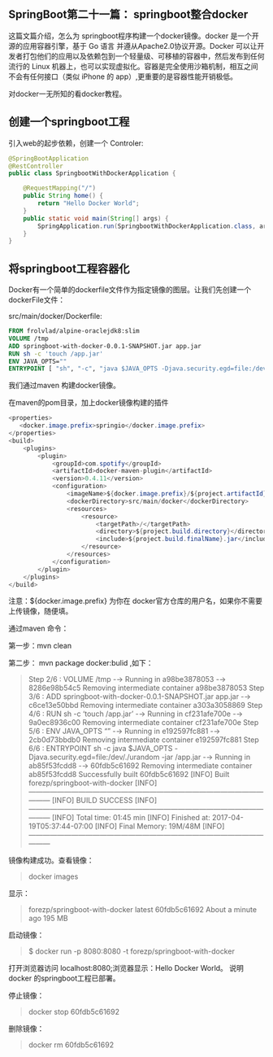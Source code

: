 ## SpringBoot第二十一篇： springboot整合docker

这篇文篇介绍，怎么为 springboot程序构建一个docker镜像。docker 是一个开源的应用容器引擎，基于 Go 语言 并遵从Apache2.0协议开源。Docker 可以让开发者打包他们的应用以及依赖包到一个轻量级、可移植的容器中，然后发布到任何流行的 Linux 机器上，也可以实现虚拟化。容器是完全使用沙箱机制，相互之间不会有任何接口（类似 iPhone 的 app）,更重要的是容器性能开销极低。

对docker一无所知的看docker教程。

## 创建一个springboot工程

引入web的起步依赖，创建一个 Controler:

```java
@SpringBootApplication
@RestController
public class SpringbootWithDockerApplication {

    @RequestMapping("/")
    public String home() {
        return "Hello Docker World";
    }
    public static void main(String[] args) {
        SpringApplication.run(SpringbootWithDockerApplication.class, args);
    }
}
```

## 将springboot工程容器化

Docker有一个简单的dockerfile文件作为指定镜像的图层。让我们先创建一个 dockerFile文件：

src/main/docker/Dockerfile:

```dockerfile
FROM frolvlad/alpine-oraclejdk8:slim
VOLUME /tmp
ADD springboot-with-docker-0.0.1-SNAPSHOT.jar app.jar
RUN sh -c 'touch /app.jar'
ENV JAVA_OPTS=""
ENTRYPOINT [ "sh", "-c", "java $JAVA_OPTS -Djava.security.egd=file:/dev/./urandom -jar /app.jar" ]
```

我们通过maven 构建docker镜像。

在maven的pom目录，加上docker镜像构建的插件

```java
<properties>
   <docker.image.prefix>springio</docker.image.prefix>
</properties>
<build>
    <plugins>
        <plugin>
            <groupId>com.spotify</groupId>
            <artifactId>docker-maven-plugin</artifactId>
            <version>0.4.11</version>
            <configuration>
                <imageName>${docker.image.prefix}/${project.artifactId}</imageName>
                <dockerDirectory>src/main/docker</dockerDirectory>
                <resources>
                    <resource>
                        <targetPath>/</targetPath>
                        <directory>${project.build.directory}</directory>
                        <include>${project.build.finalName}.jar</include>
                    </resource>
                </resources>
            </configuration>
        </plugin>
    </plugins>
</build>
```

注意：${docker.image.prefix} 为你在 docker官方仓库的用户名，如果你不需要上传镜像，随便填。

通过maven 命令：

第一步：mvn clean

第二步： mvn package docker:bulid ,如下：

> Step 2/6 : VOLUME /tmp
> -→ Running in a98be3878053
> -→ 8286e98b54c5
> Removing intermediate container a98be3878053
> Step 3/6 : ADD springboot-with-docker-0.0.1-SNAPSHOT.jar app.jar
> -→ c6ce13e50bbd
> Removing intermediate container a303a3058869
> Step 4/6 : RUN sh -c ‘touch /app.jar’
> -→ Running in cf231afe700e
> -→ 9a0ec8936c00
> Removing intermediate container cf231afe700e
> Step 5/6 : ENV JAVA_OPTS “”
> -→ Running in e192597fc881
> -→ 2cb0d73bbdb0
> Removing intermediate container e192597fc881
> Step 6/6 : ENTRYPOINT sh -c java $JAVA_OPTS -Djava.security.egd=file:/dev/./urandom -jar /app.jar
> -→ Running in ab85f53fcdd8
> -→ 60fdb5c61692
> Removing intermediate container ab85f53fcdd8
> Successfully built 60fdb5c61692
> [INFO] Built forezp/springboot-with-docker
> [INFO] ————————————————————————————————————
> [INFO] BUILD SUCCESS
> [INFO] ————————————————————————————————————
> [INFO] Total time: 01:45 min
> [INFO] Finished at: 2017-04-19T05:37:44-07:00
> [INFO] Final Memory: 19M/48M
> [INFO] ————————————————————————————————————

镜像构建成功。查看镜像：

> docker images

显示：

> forezp/springboot-with-docker   latest              60fdb5c61692        About a minute ago   195 MB

启动镜像：

> $ docker run -p 8080:8080 -t forezp/springboot-with-docker

打开浏览器访问  localhost:8080;浏览器显示：Hello Docker World。
说明docker 的springboot工程已部署。

停止镜像：

> docker stop 60fdb5c61692

删除镜像：

> docker rm 60fdb5c61692
